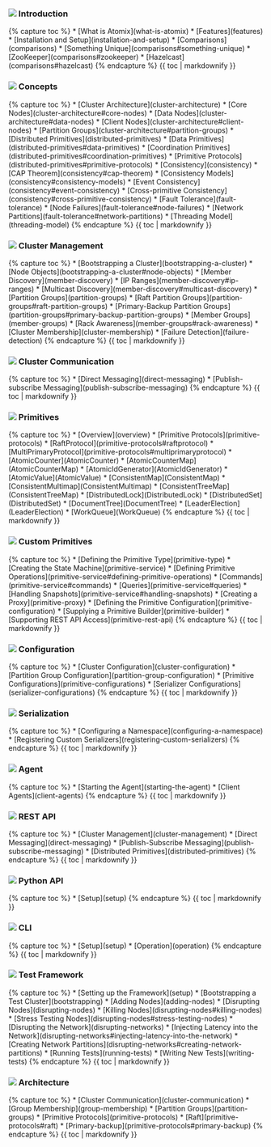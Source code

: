 <h3 class="user-guide-menu-header"><img src="/assets/img/icons/introduction.svg" class="introduction"> Introduction</h3>
<div markdown="1">
{% capture toc %}
* [What is Atomix](what-is-atomix)
* [Features](features)
* [Installation and Setup](installation-and-setup)
* [Comparisons](comparisons)
  * [Something Unique](comparisons#something-unique)
  * [ZooKeeper](comparisons#zookeeper)
  * [Hazelcast](comparisons#hazelcast)
{% endcapture %}
{{ toc | markdownify }}
</div>

<h3 class="user-guide-menu-header"><img src="/assets/img/icons/concepts.svg" class="concepts"> Concepts</h3>
<div markdown="1">
{% capture toc %}
* [Cluster Architecture](cluster-architecture)
  * [Core Nodes](cluster-architecture#core-nodes)
  * [Data Nodes](cluster-architecture#data-nodes)
  * [Client Nodes](cluster-architecture#client-nodes)
  * [Partition Groups](cluster-architecture#partition-groups)
* [Distributed Primitives](distributed-primitives)
  * [Data Primitives](distributed-primitives#data-primitives)
  * [Coordination Primitives](distributed-primitives#coordination-primitives)
  * [Primitive Protocols](distributed-primitives#primitive-protocols)
* [Consistency](consistency)
  * [CAP Theorem](consistency#cap-theorem)
  * [Consistency Models](consistency#consistency-models)
  * [Event Consistency](consistency#event-consistency)
  * [Cross-primitive Consistency](consistency#cross-primitive-consistency)
* [Fault Tolerance](fault-tolerance)
  * [Node Failures](fault-tolerance#node-failures)
  * [Network Partitions](fault-tolerance#network-partitions)
* [Threading Model](threading-model)
{% endcapture %}
{{ toc | markdownify }}
</div>

<h3 class="user-guide-menu-header"><img src="/assets/img/icons/clustering.png" class="cluster-management"> Cluster Management</h3>
<div markdown="1">
{% capture toc %}
* [Bootstrapping a Cluster](bootstrapping-a-cluster)
  * [Node Objects](bootstrapping-a-cluster#node-objects)
* [Member Discovery](member-discovery)
  * [IP Ranges](member-discovery#ip-ranges)
  * [Multicast Discovery](member-discovery#multicast-discovery)
* [Partition Groups](partition-groups)
  * [Raft Partition Groups](partition-groups#raft-partition-groups)
  * [Primary-Backup Partition Groups](partition-groups#primary-backup-partition-groups)
* [Member Groups](member-groups)
  * [Rack Awareness](member-groups#rack-awareness)
* [Cluster Membership](cluster-membership)
* [Failure Detection](failure-detection)
{% endcapture %}
{{ toc | markdownify }}
</div>

<h3 class="user-guide-menu-header"><img src="/assets/img/icons/communication.svg" class="cluster-communication"> Cluster Communication</h3>
<div markdown="1">
{% capture toc %}
* [Direct Messaging](direct-messaging)
* [Publish-subscribe Messaging](publish-subscribe-messaging)
{% endcapture %}
{{ toc | markdownify }}
</div>

<h3 class="user-guide-menu-header"><img src="/assets/img/icons/primitives.svg" class="primitives"> Primitives</h3>
<div>
{% capture toc %}
* [Overview](overview)
* [Primitive Protocols](primitive-protocols)
  * [RaftProtocol](primitive-protocols#raftprotocol)
  * [MultiPrimaryProtocol](primitive-protocols#multiprimaryprotocol)
* [AtomicCounter](AtomicCounter)
* [AtomicCounterMap](AtomicCounterMap)
* [AtomicIdGenerator](AtomicIdGenerator)
* [AtomicValue](AtomicValue)
* [ConsistentMap](ConsistentMap)
* [ConsistentMultimap](ConsistentMultimap)
* [ConsistentTreeMap](ConsistentTreeMap)
* [DistributedLock](DistributedLock)
* [DistributedSet](DistributedSet)
* [DocumentTree](DocumentTree)
* [LeaderElection](LeaderElection)
* [WorkQueue](WorkQueue)
{% endcapture %}
{{ toc | markdownify }}
</div>

<h3 class="user-guide-menu-header"><img src="/assets/img/icons/custom-primitives.svg" class="custom-primitives"> Custom Primitives</h3>
<div markdown="1">
{% capture toc %}
* [Defining the Primitive Type](primitive-type)
* [Creating the State Machine](primitive-service)
  * [Defining Primitive Operations](primitive-service#defining-primitive-operations)
    * [Commands](primitive-service#commands)
    * [Queries](primitive-service#queries)
  * [Handling Snapshots](primitive-service#handling-snapshots)
* [Creating a Proxy](primitive-proxy)
* [Defining the Primitive Configuration](primitive-configuration)
* [Supplying a Primitive Builder](primitive-builder)
* [Supporting REST API Access](primitive-rest-api)
{% endcapture %}
{{ toc | markdownify }}
</div>

<h3 class="user-guide-menu-header"><img src="/assets/img/icons/configuration.svg" class="configuration"> Configuration</h3>
<div markdown="1">
{% capture toc %}
* [Cluster Configuration](cluster-configuration)
* [Partition Group Configuration](partition-group-configuration)
* [Primitive Configurations](primitive-configurations)
* [Serializer Configurations](serializer-configurations)
{% endcapture %}
{{ toc | markdownify }}
</div>

<h3 class="user-guide-menu-header"><img src="/assets/img/icons/serialization.svg" class="serialization"> Serialization</h3>
<div markdown="1">
{% capture toc %}
* [Configuring a Namespace](configuring-a-namespace)
* [Registering Custom Serializers](registering-custom-serializers)
{% endcapture %}
{{ toc | markdownify }}
</div>

<h3 class="user-guide-menu-header"><img src="/assets/img/icons/agent.png" class="agent"> Agent</h3>
<div>
{% capture toc %}
* [Starting the Agent](starting-the-agent)
* [Client Agents](client-agents)
{% endcapture %}
{{ toc | markdownify }}
</div>

<h3 class="user-guide-menu-header"><img src="/assets/img/icons/rest.svg" class="rest"> REST API</h3>
<div markdown="1">
{% capture toc %}
* [Cluster Management](cluster-management)
* [Direct Messaging](direct-messaging)
* [Publish-Subscribe Messaging](publish-subscribe-messaging)
* [Distributed Primitives](distributed-primitives)
{% endcapture %}
{{ toc | markdownify }}
</div>

<h3 class="user-guide-menu-header"><img src="/assets/img/icons/python.svg" class="python"> Python API</h3>
<div markdown="1">
{% capture toc %}
* [Setup](setup)
{% endcapture %}
{{ toc | markdownify }}
</div>

<h3 class="user-guide-menu-header"><img src="/assets/img/icons/cli.svg" class="cli"> CLI</h3>
<div markdown="1">
{% capture toc %}
* [Setup](setup)
* [Operation](operation)
{% endcapture %}
{{ toc | markdownify }}
</div>

<h3 class="user-guide-menu-header"><img src="/assets/img/icons/test.svg" class="test"> Test Framework</h3>
<div markdown="1">
{% capture toc %}
* [Setting up the Framework](setup)
* [Bootstrapping a Test Cluster](bootstrapping)
* [Adding Nodes](adding-nodes)
* [Disrupting Nodes](disrupting-nodes)
  * [Killing Nodes](disrupting-nodes#killing-nodes)
  * [Stress Testing Nodes](disrupting-nodes#stress-testing-nodes)
* [Disrupting the Network](disrupting-networks)
  * [Injecting Latency into the Network](disrupting-networks#injecting-latency-into-the-network)
  * [Creating Network Partitions](disrupting-networks#creating-network-partitions)
* [Running Tests](running-tests)
* [Writing New Tests](writing-tests)
{% endcapture %}
{{ toc | markdownify }}
</div>

<h3 class="user-guide-menu-header"><img src="/assets/img/icons/architecture.svg" class="architecture"> Architecture</h3>
<div markdown="1">
{% capture toc %}
* [Cluster Communication](cluster-communication)
* [Group Membership](group-membership)
* [Partition Groups](partition-groups)
* [Primitive Protocols](primitive-protocols)
  * [Raft](primitive-protocols#raft)
  * [Primary-backup](primitive-protocols#primary-backup)
{% endcapture %}
{{ toc | markdownify }}
</div>